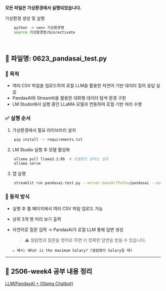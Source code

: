 **모든 파일은 가상환경에서 실행되었습니다.**

가상환경 생성 및 실행
```bash
    python -m venv 가상환경명
    source 가상환경명/bin/activate  
```
<br>

## 📄 파일명: 0623_pandasai_test.py

### 📌 목적
- 여러 CSV 파일을 업로드하여 로컬 LLM을 활용한 자연어 기반 데이터 질의 응답 실습
- PandasAI와 Streamlit을 활용한 대화형 데이터 탐색 환경 구현
- LM Studio에서 실행 중인 LLaMA 모델과 연동하여 로컬 기반 처리 수행

### ✅ 실행 순서

1. 가상환경에서 필요 라이브러리 설치
```bash
    pip install -r requirements.txt
```

2. LM Studio 실행 후 모델 활성화
```bash
    ollama pull llama3.1:8b  # 모델명은 원하는 걸로
    ollama serve
```

3. 앱 실행
```bash
    streamlit run pandasai-test.py --server.baseUrlPath=/pandasai --server.enableCORS=false --server.enableXsrfProtection=false
```

### 🔗 동작 방식
- 실행 후 웹 페이지에서 여러 CSV 파일 업로드 가능
- 상위 3개 행 미리 보기 출력
- 자연어로 질문 입력 → PandasAI가 로컬 LLM 통해 답변 생성
    > ⚠️ 컬럼명과 질문을 영어로 하면 더 정확한 답변을 받을 수 있습니다.
    
      ✏️ 예시: What is the maximum Salary? (컬럼명이 Salary일 때)

---

## 📝 2506-week4 공부 내용 정리

[LLM(PandasAI + Ollama Chatbot)](https://jihye0e.tistory.com/26)